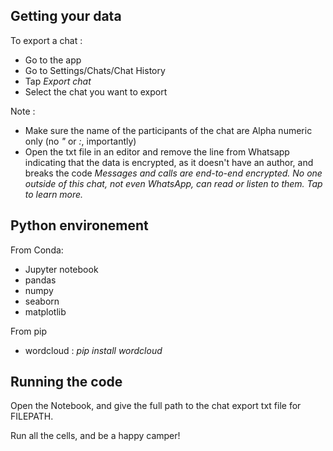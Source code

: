 ## Getting your data
To export a chat :
 - Go to the app
 - Go to Settings/Chats/Chat History
 - Tap *Export chat*
 - Select the chat you want to export
 
Note :
 - Make sure the name of the participants of the chat are Alpha numeric only (no *"* or *:*, importantly)
 - Open the txt file in an editor and remove the line from Whatsapp indicating that the data is encrypted, as it doesn't have an author, and breaks the code *Messages and calls are end-to-end encrypted. No one outside of this chat, not even WhatsApp, can read or listen to them. Tap to learn more.*
 
 ## Python environement
 
 From Conda:
 - Jupyter notebook
 - pandas
 - numpy
 - seaborn
 - matplotlib
 
 From pip
 - wordcloud : *pip install wordcloud*
 
 ## Running the code
 
 Open the Notebook, and give the full path to the chat export txt file for FILEPATH.
 
 Run all the cells, and be a happy camper!
 
 